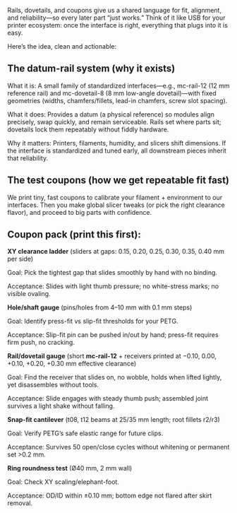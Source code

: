 Rails, dovetails, and coupons give us a shared language for fit, alignment, and reliability—so every later part “just works.” Think of it like USB for your printer ecosystem: once the interface is right, everything that plugs into it is easy.

Here’s the idea, clean and actionable:

## The datum-rail system (why it exists)

What it is: A small family of standardized interfaces—e.g., mc-rail-12 (12 mm reference rail) and mc-dovetail-8 (8 mm low-angle dovetail)—with fixed geometries (widths, chamfers/fillets, lead-in chamfers, screw slot spacing).

What it does: Provides a datum (a physical reference) so modules align precisely, swap quickly, and remain serviceable. Rails set where parts sit; dovetails lock them repeatably without fiddly hardware.

Why it matters: Printers, filaments, humidity, and slicers shift dimensions. If the interface is standardized and tuned early, all downstream pieces inherit that reliability.

## The test coupons (how we get repeatable fit fast)

We print tiny, fast coupons to calibrate your filament + environment to our interfaces. Then you make global slicer tweaks (or pick the right clearance flavor), and proceed to big parts with confidence.

## Coupon pack (print this first):

**XY clearance ladder** (sliders at gaps: 0.15, 0.20, 0.25, 0.30, 0.35, 0.40 mm per side)

Goal: Pick the tightest gap that slides smoothly by hand with no binding.

Acceptance: Slides with light thumb pressure; no white-stress marks; no visible ovaling.

**Hole/shaft gauge** (pins/holes from 4–10 mm with 0.1 mm steps)

Goal: Identify press-fit vs slip-fit thresholds for your PETG.

Acceptance: Slip-fit pin can be pushed in/out by hand; press-fit requires firm push, no cracking.

**Rail/dovetail gauge** (short **mc-rail-12** + receivers printed at −0.10, 0.00, +0.10, +0.20, +0.30 mm effective clearance)

Goal: Find the receiver that slides on, no wobble, holds when lifted lightly, yet disassembles without tools.

Acceptance: Slide engages with steady thumb push; assembled joint survives a light shake without falling.

**Snap-fit cantilever** (t08, t12 beams at 25/35 mm length; root fillets r2/r3)

Goal: Verify PETG’s safe elastic range for future clips.

Acceptance: Survives 50 open/close cycles without whitening or permanent set >0.2 mm.

**Ring roundness test** (Ø40 mm, 2 mm wall)

Goal: Check XY scaling/elephant-foot.

Acceptance: OD/ID within ±0.10 mm; bottom edge not flared after skirt removal.